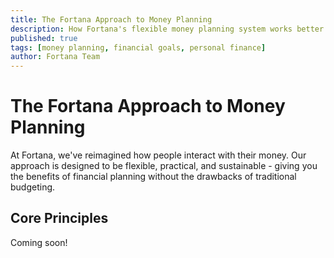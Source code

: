 ```yaml
---
title: The Fortana Approach to Money Planning
description: How Fortana's flexible money planning system works better than traditional budgeting
published: true
tags: [money planning, financial goals, personal finance]
author: Fortana Team
---
```


# The Fortana Approach to Money Planning

At Fortana, we've reimagined how people interact with their money. Our approach is designed to be flexible, practical, and sustainable - giving you the benefits of financial planning without the drawbacks of traditional budgeting.

## Core Principles

Coming soon!

